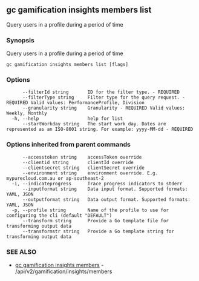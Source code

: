 ## gc gamification insights members list

Query users in a profile during a period of time

### Synopsis

Query users in a profile during a period of time

```
gc gamification insights members list [flags]
```

### Options

```
      --filterId string       ID for the filter type. - REQUIRED
      --filterType string     Filter type for the query request. - REQUIRED Valid values: PerformanceProfile, Division
      --granularity string    Granularity - REQUIRED Valid values: Weekly, Monthly
  -h, --help                  help for list
      --startWorkday string   The start work day. Dates are represented as an ISO-8601 string. For example: yyyy-MM-dd - REQUIRED
```

### Options inherited from parent commands

```
      --accesstoken string    accessToken override
      --clientid string       clientId override
      --clientsecret string   clientSecret override
      --environment string    environment override. E.g. mypurecloud.com.au or ap-southeast-2
  -i, --indicateprogress      Trace progress indicators to stderr
      --inputformat string    Data input format. Supported formats: YAML, JSON
      --outputformat string   Data output format. Supported formats: YAML, JSON
  -p, --profile string        Name of the profile to use for configuring the cli (default "DEFAULT")
      --transform string      Provide a Go template file for transforming output data
      --transformstr string   Provide a Go template string for transforming output data
```

### SEE ALSO

* [gc gamification insights members](gc_gamification_insights_members.html)	 - /api/v2/gamification/insights/members


